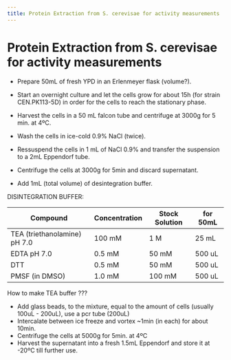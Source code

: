 ```yaml
---
title: Protein Extraction from S. cerevisae for activity measurements
---
```


# Protein Extraction from S. cerevisae for activity measurements


- Prepare 50mL of fresh YPD in an Erlenmeyer flask (volume?).

- Start an overnight culture and let the cells grow for about 15h (for strain CEN.PK113-5D) in order for the cells to reach the stationary phase.

- Harvest the cells in a 50 mL falcon tube and centrifuge at 3000g for 5 min. at 4ºC.
- Wash the cells in ice-cold 0.9% NaCl (twice).
- Ressuspend the cells in 1 mL of NaCl 0.9% and transfer the suspension to a 2mL Eppendorf tube.
- Centrifuge the cells at 3000g for 5min and discard supernatant.
- Add 1mL (total volume) of desintegration buffer.


DISINTEGRATION BUFFER:

| Compound                     | Concentration | Stock Solution | for 50mL |
|------------------------------|---------------|----------------|----------|
| TEA (triethanolamine) pH 7.0 | 100 mM        | 1 M            | 25 mL    |
| EDTA pH 7.0                  | 0.5 mM        | 50 mM          | 500 uL   |
| DTT                          | 0.5 mM        | 50 mM          | 500 uL   |
| PMSF (in DMSO)               | 1.0 mM        | 100 mM         | 500 uL   |


How to make TEA buffer ???

- Add glass beads, to the mixture, equal to the amount of cells (usually 100uL - 200uL), use a pcr tube (200uL)
- Intercalate between ice freeze and vortex ~1min (in each) for about 10min.
- Centrifuge the cells at 5000g for 5min. at 4ºC
- Harvest the supernatant into a fresh 1.5mL Eppendorf and store it at -20ºC till further use.
